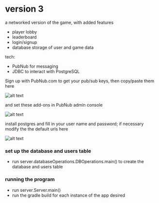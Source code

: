 # version 3

a networked version of the game, with added features
- player lobby 
- leaderboard 
- login/signup
- database storage of user and game data

tech:
- PubNub for messaging
- JDBC to interact with PostgreSQL 


Sign up with PubNub.com to get your pub/sub keys, then copy/paste them here

![alt text](https://github.com/justisketcham/ticTacToeJava/blob/v3/pubnub.png)

and set these add-ons in PubNub admin console

![alt text](https://github.com/justisketcham/ticTacToeJava/blob/v3/wiki/pnAddOns.png)

install postgres and fill in your user name and password; if necessary modify the the default urls here

![alt text](https://github.com/justisketcham/ticTacToeJava/blob/v3/wiki/db.png)


### set up the database and users table
- run server.databaseOperations.DBOperations.main() to create the database and users table

### running the program
- run server.Server.main()
- run the gradle build for each instance of the app desired
